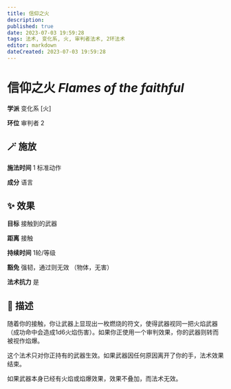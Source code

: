 ```yaml
---
title: 信仰之火
description: 
published: true
date: 2023-07-03 19:59:28
tags: 法术, 变化系, 火, 审判者法术, 2环法术
editor: markdown
dateCreated: 2023-07-03 19:59:28
---
```


# **信仰之火** *Flames of the faithful*

**学派** 变化系 \[火\] 

**环位** 审判者 2

## 🪄 施放

**施法时间** 1 标准动作

**成分** 语言

## ✨ 效果 

**目标** 接触到的武器 

**距离** 接触  

**持续时间** 1轮/等级 

**豁免** 强韧，通过则无效 （物体，无害）

**法术抗力** 是

## 📖 描述

随着你的接触，你让武器上显现出一枚燃烧的符文，使得武器视同一把火焰武器 （成功命中会造成1d6火焰伤害）。如果你正使用一个审判效果，你的武器则转而被视作焰爆。

这个法术只对你正持有的武器生效。如果武器因任何原因离开了你的手，法术效果结束。

如果武器本身已经有火焰或焰爆效果，效果不叠加，而法术无效。
    